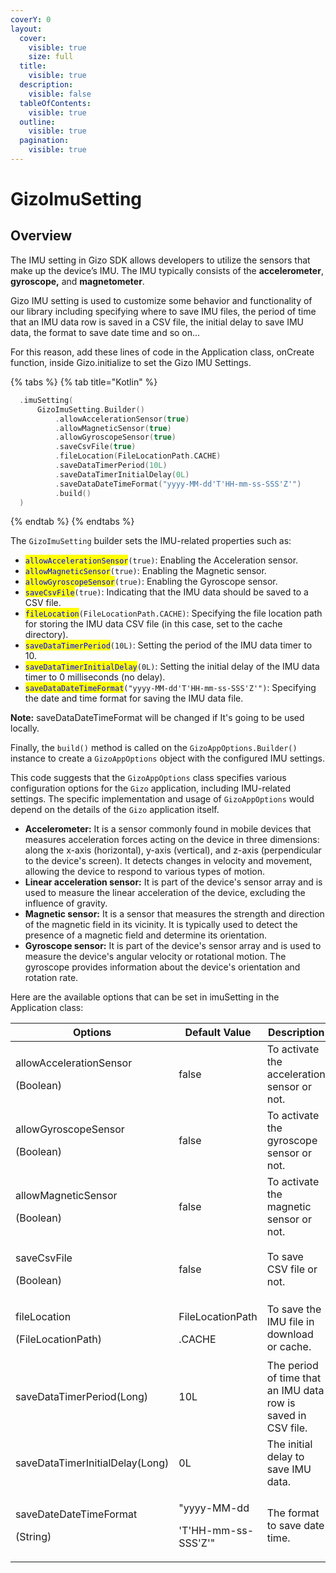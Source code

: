 ```yaml
---
coverY: 0
layout:
  cover:
    visible: true
    size: full
  title:
    visible: true
  description:
    visible: false
  tableOfContents:
    visible: true
  outline:
    visible: true
  pagination:
    visible: true
---
```


# GizoImuSetting

## Overview

The IMU setting in Gizo SDK allows developers to utilize the sensors that make up the device’s IMU. The IMU typically consists of the **accelerometer**, **gyroscope,** and **magnetometer**.

Gizo IMU setting is used to customize some behavior and functionality of our library including specifying where to save IMU files, the period of time that an IMU data row is saved in a CSV file, the initial delay to save IMU data, the format to save date time and so on...

For this reason, add these lines of code in the Application class, onCreate function, inside Gizo.initialize to set the Gizo IMU Settings.

{% tabs %}
{% tab title="Kotlin" %}
```kotlin
  .imuSetting(
      GizoImuSetting.Builder()
          .allowAccelerationSensor(true)
          .allowMagneticSensor(true)
          .allowGyroscopeSensor(true)
          .saveCsvFile(true)
          .fileLocation(FileLocationPath.CACHE)
          .saveDataTimerPeriod(10L)
          .saveDataTimerInitialDelay(0L)
          .saveDataDateTimeFormat("yyyy-MM-dd'T'HH-mm-ss-SSS'Z'")
          .build()
  )
```
{% endtab %}
{% endtabs %}

The `GizoImuSetting` builder sets the IMU-related properties such as:

* <mark style="color:blue;">`allowAccelerationSensor`</mark>`(true)`: Enabling the Acceleration sensor.
* <mark style="color:blue;">`allowMagneticSensor`</mark>`(true)`: Enabling the Magnetic sensor.
* <mark style="color:blue;">`allowGyroscopeSensor`</mark>`(true)`: Enabling the Gyroscope sensor.
* <mark style="color:blue;">`saveCsvFile`</mark>`(true)`: Indicating that the IMU data should be saved to a CSV file.
* <mark style="color:blue;">`fileLocation`</mark>`(FileLocationPath.CACHE)`: Specifying the file location path for storing the IMU data CSV file (in this case, set to the cache directory).
* <mark style="color:blue;">`saveDataTimerPeriod`</mark>`(10L)`: Setting the period of the IMU data timer to 10.
* <mark style="color:blue;">`saveDataTimerInitialDelay`</mark>`(0L)`: Setting the initial delay of the IMU data timer to 0 milliseconds (no delay).
* <mark style="color:blue;">`saveDataDateTimeFormat`</mark>`("yyyy-MM-dd'T'HH-mm-ss-SSS'Z'")`: Specifying the date and time format for saving the IMU data file.

**Note:** saveDataDateTimeFormat will be changed if It's going to be used locally.&#x20;



Finally, the `build()` method is called on the `GizoAppOptions.Builder()` instance to create a `GizoAppOptions` object with the configured IMU settings.

This code suggests that the `GizoAppOptions` class specifies various configuration options for the `Gizo` application, including IMU-related settings. The specific implementation and usage of `GizoAppOptions` would depend on the details of the `Gizo` application itself.



* &#x20;**Accelerometer:** It is a sensor commonly found in mobile devices that measures acceleration forces acting on the device in three dimensions: along the x-axis (horizontal), y-axis (vertical), and z-axis (perpendicular to the device's screen). It detects changes in velocity and movement, allowing the device to respond to various types of motion.
* **Linear acceleration sensor:** It is part of the device's sensor array and is used to measure the linear acceleration of the device, excluding the influence of gravity.
* **Magnetic sensor:** It is a sensor that measures the strength and direction of the magnetic field in its vicinity. It is typically used to detect the presence of a magnetic field and determine its orientation.
* **Gyroscope sensor:** It is part of the device's sensor array and is used to measure the device's angular velocity or rotational motion. The gyroscope provides information about the device's orientation and rotation rate.



Here are the available options that can be set in imuSetting in the Application class:

<table><thead><tr><th width="286.3333333333333">Options</th><th width="198">Default Value</th><th>Description</th></tr></thead><tbody><tr><td><p>allowAccelerationSensor</p><p>(Boolean)</p></td><td>false</td><td>To activate the acceleration sensor or not.</td></tr><tr><td><p>allowGyroscopeSensor</p><p>(Boolean)</p></td><td>false</td><td>To activate the gyroscope sensor or not.</td></tr><tr><td><p>allowMagneticSensor</p><p>(Boolean)</p></td><td>false</td><td>To activate the magnetic sensor or not.</td></tr><tr><td><p>saveCsvFile</p><p>(Boolean)</p></td><td>false</td><td>To save CSV file or not.</td></tr><tr><td><p>fileLocation</p><p>(FileLocationPath)</p></td><td><p>FileLocationPath</p><p>.CACHE</p></td><td>To save the IMU file in download or cache.</td></tr><tr><td>saveDataTimerPeriod(Long)</td><td>10L</td><td>The period of time that an IMU data row is saved in CSV file.</td></tr><tr><td>saveDataTimerInitialDelay(Long)</td><td>0L</td><td>The initial delay to save IMU data.</td></tr><tr><td><p>saveDateDateTimeFormat</p><p>(String)</p></td><td><p>"yyyy-MM-dd</p><p>'T'HH-mm-ss-SSS'Z'"</p></td><td>The format to save date time.</td></tr></tbody></table>

